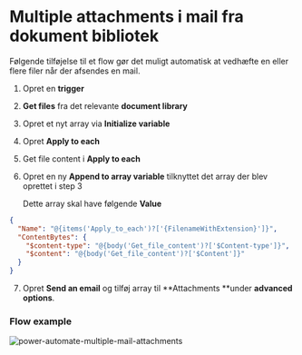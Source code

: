 # Multiple attachments i mail fra dokument bibliotek

Følgende tilføjelse til et flow gør det muligt automatisk at vedhæfte en eller flere filer når der afsendes en mail.

1. Opret en **trigger**

2. **Get files** fra det relevante **document library**

3. Opret et nyt array via **Initialize variable**

4. Opret **Apply to each**

5. Get file content i **Apply to each**

6. Opret en ny **Append to array variable** tilknyttet det array der blev oprettet i step 3
   
   Dette array skal have følgende **Value**

```json
{
  "Name": "@{items('Apply_to_each')?['{FilenameWithExtension}']}",
  "ContentBytes": {
    "$content-type": "@{body('Get_file_content')?['$Content-type']}",
    "$content": "@{body('Get_file_content')?['$Content']}"
  }
}
```

7. Opret **Send an email** og tilføj array til **Attachments **under **advanced options**.



### Flow example

![power-automate-multiple-mail-attachments](https://user-images.githubusercontent.com/47186052/153597664-306ad8bc-702d-40fe-91a3-126f8a289e13.png)
